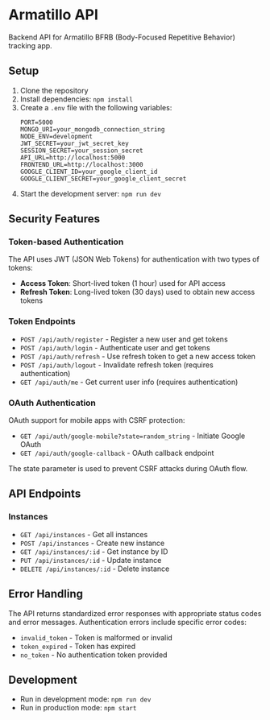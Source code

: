 # Armatillo API

Backend API for Armatillo BFRB (Body-Focused Repetitive Behavior) tracking app.

## Setup

1. Clone the repository
2. Install dependencies: `npm install`
3. Create a `.env` file with the following variables:
   ```
   PORT=5000
   MONGO_URI=your_mongodb_connection_string
   NODE_ENV=development
   JWT_SECRET=your_jwt_secret_key
   SESSION_SECRET=your_session_secret
   API_URL=http://localhost:5000
   FRONTEND_URL=http://localhost:3000
   GOOGLE_CLIENT_ID=your_google_client_id
   GOOGLE_CLIENT_SECRET=your_google_client_secret
   ```
4. Start the development server: `npm run dev`

## Security Features

### Token-based Authentication

The API uses JWT (JSON Web Tokens) for authentication with two types of tokens:

- **Access Token**: Short-lived token (1 hour) used for API access
- **Refresh Token**: Long-lived token (30 days) used to obtain new access tokens

### Token Endpoints

- `POST /api/auth/register` - Register a new user and get tokens
- `POST /api/auth/login` - Authenticate user and get tokens
- `POST /api/auth/refresh` - Use refresh token to get a new access token
- `POST /api/auth/logout` - Invalidate refresh token (requires authentication)
- `GET /api/auth/me` - Get current user info (requires authentication)

### OAuth Authentication

OAuth support for mobile apps with CSRF protection:

- `GET /api/auth/google-mobile?state=random_string` - Initiate Google OAuth
- `GET /api/auth/google-callback` - OAuth callback endpoint

The state parameter is used to prevent CSRF attacks during OAuth flow.

## API Endpoints

### Instances

- `GET /api/instances` - Get all instances
- `POST /api/instances` - Create new instance
- `GET /api/instances/:id` - Get instance by ID
- `PUT /api/instances/:id` - Update instance
- `DELETE /api/instances/:id` - Delete instance

## Error Handling

The API returns standardized error responses with appropriate status codes and error messages. Authentication errors include specific error codes:

- `invalid_token` - Token is malformed or invalid
- `token_expired` - Token has expired
- `no_token` - No authentication token provided

## Development

- Run in development mode: `npm run dev`
- Run in production mode: `npm start`


